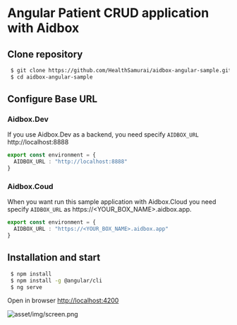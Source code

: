 # Angular Patient CRUD application with Aidbox


## Clone repository

``` bash
 $ git clone https://github.com/HealthSamurai/aidbox-angular-sample.git
 $ cd aidbox-angular-sample

```

##  Configure Base URL

### Aidbox.Dev

If you use Aidbox.Dev as a backend, you need specify `AIDBOX_URL` http://localhost:8888

``` typescript
export const environment = {
  AIDBOX_URL : "http://localhost:8888"
}
```

### Aidbox.Coud

When you want run this sample application with Aidbox.Cloud you need
specify `AIDBOX_URL` as https://<YOUR_BOX_NAME>.aidbox.app.

``` typescript
export const environment = {
  AIDBOX_URL : "https://<YOUR_BOX_NAME>.aidbox.app"
}
```

## Installation and start

``` bash
 $ npm install
 $ npm install -g @angular/cli 
 $ ng serve

```

Open in browser [http://localhost:4200](http://localhost:4200)

![asset/img/screen.png](asset/img/screen.png)



